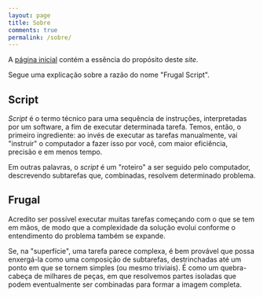 ```yaml
---
layout: page
title: Sobre
comments: true
permalink: /sobre/
---
```


A [página inicial](/) contém a essência do propósito deste
_site_.

Segue uma explicação sobre a razão do nome "Frugal Script".

## Script

_Script_ é o termo técnico para uma sequência de instruções, interpretadas por
um software, a fim de executar determinada tarefa. Temos, então, o primeiro
ingrediente: ao invés de executar as tarefas manualmente, vai "instruir" o
computador a fazer isso por você, com maior eficiência, precisão e em menos
tempo.

Em outras palavras, o _script_ é um "roteiro" a ser seguido pelo computador,
descrevendo subtarefas que, combinadas, resolvem determinado problema.

## Frugal

Acredito ser possível executar muitas tarefas começando com o que se tem em
mãos, de modo que a complexidade da solução evolui conforme o entendimento do
problema também se expande.

Se, na "superfície", uma tarefa parece complexa, é bem provável que possa
enxergá-la como uma composição de subtarefas, destrinchadas até um ponto em que
se tornem simples (ou mesmo triviais). É como um quebra-cabeça de milhares de
peças, em que resolvemos partes isoladas que podem eventualmente ser combinadas
para formar a imagem completa.
